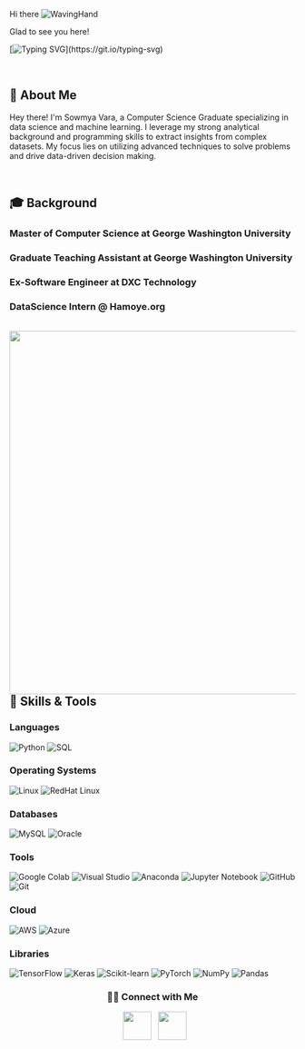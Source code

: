 <!--
**Sowmya74/Sowmya74** is a ✨ _special_ ✨ repository because its `README.md` (this file) appears on your GitHub profile.

Here are some ideas to get you started:

- 🔭 I’m currently working on ...
- 🌱 I’m currently learning ...
- 👯 I’m looking to collaborate on ...
- 🤔 I’m looking for help with ...
- 💬 Ask me about ...
- 📫 How to reach me: ...
- 😄 Pronouns: ...
- ⚡ Fun fact: ...
-->
Hi there ![WavingHand](https://user-images.githubusercontent.com/18350557/176309783-0785949b-9127-417c-8b55-ab5a4333674e.gif)


Glad to see you here!   

[![Typing SVG](https://readme-typing-svg.herokuapp.com?color=FF3670&size=35&center=true&vCenter=true&width=1000&lines=Welcome+to+my+GitHub+profile!;)](https://git.io/typing-svg)

<br>

## 🚀 About Me

Hey there! I'm Sowmya Vara, a Computer Science Graduate specializing in data science and machine learning. I leverage my strong analytical background and programming skills to extract insights from complex datasets. My focus lies on utilizing advanced techniques to solve problems and drive data-driven decision making.

<br>

## 🎓 Background

### Master of Computer Science at George Washington University
### Graduate Teaching Assistant at George Washington University
### Ex-Software Engineer at DXC Technology
### DataScience Intern @ Hamoye.org

<br>


<img align="left" src="https://media.giphy.com/media/QvpqTCiEcwtvx6wwJK/giphy.gif" width="640">


## 🔧 Skills & Tools

### Languages

![Python](https://img.shields.io/badge/-Python-000?&logo=Python)
![SQL](https://img.shields.io/badge/-SQL-000?&logo=MySQL)

### Operating Systems

![Linux](https://img.shields.io/badge/-Linux-000?&logo=Linux)
![RedHat Linux](https://img.shields.io/badge/-RedHat%20Linux-000?&logo=Red-Hat)

### Databases

![MySQL](https://img.shields.io/badge/-MySQL-000?&logo=MySQL)
![Oracle](https://img.shields.io/badge/-Oracle-000?&logo=Oracle)

### Tools

![Google Colab](https://img.shields.io/badge/-Google%20Colab-000?&logo=Google-Colab)
![Visual Studio](https://img.shields.io/badge/-Visual%20Studio-000?&logo=Visual-Studio)
![Anaconda](https://img.shields.io/badge/-Anaconda-000?&logo=Anaconda)
![Jupyter Notebook](https://img.shields.io/badge/-Jupyter%20Notebook-000?&logo=Jupyter)
![GitHub](https://img.shields.io/badge/-GitHub-000?&logo=GitHub)
![Git](https://img.shields.io/badge/-Git-000?&logo=Git)

### Cloud

![AWS](https://img.shields.io/badge/-AWS-000?&logo=Amazon-AWS&logoColor=F90)
![Azure](https://img.shields.io/badge/-Azure-000?&logo=Microsoft-Azure&logoColor=0078D4)

### Libraries

![TensorFlow](https://img.shields.io/badge/-TensorFlow-000?&logo=TensorFlow)
![Keras](https://img.shields.io/badge/-Keras-000?&logo=Keras)
![Scikit-learn](https://img.shields.io/badge/-Scikit%20learn-000?&logo=scikit-learn)
![PyTorch](https://img.shields.io/badge/-PyTorch-000?&logo=PyTorch)
![NumPy](https://img.shields.io/badge/-NumPy-000?&logo=NumPy)
![Pandas](https://img.shields.io/badge/-Pandas-000?&logo=Pandas)




  <h3 align="center"> 🤝🏻 Connect with Me </h3>

<p align="center"> 
&nbsp; <a href="https://www.linkedin.com/in/sowmya-vara" target="_blank" rel="noopener noreferrer"><img src="https://github.com/Sowmya74/Sowmya74/assets/74980301/912189e3-7a6b-4fcb-a8a6-dbe58cb9420b" width="50" /></a>
&nbsp; <a href="mailto:sowmyavara26@gmail.com" target="_blank" rel="noopener noreferrer"><img src="https://github.com/Sowmya74/Sowmya74/assets/74980301/fbbe0c24-6a77-4a77-a930-758a955c499e"  width="50" /></a>
</p>

